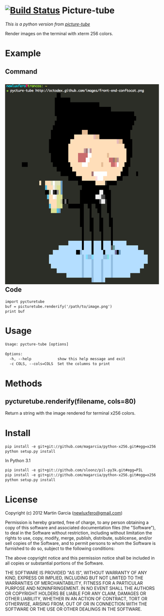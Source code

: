 [![Build Status](https://secure.travis-ci.org/magarcia/pycture-tube.png?branch=master)](http://travis-ci.org/magarcia/pycture-tube)
Picture-tube
============

*This is a python version from [picture-tube](https://github.com/substack/picture-tube)*

Render images on the terminal with xterm 256 colors.

Example
=======

Command
-------

![pycturetube octocat](https://github.com/magarcia/pycture-tube/raw/master/screenshots/octocat.png)
Code
----

    import pycturetube
    buf = picturetube.renderify('/path/to/image.png')
    print buf


Usage
=====

    Usage: pycture-tube [options]

    Options:
      -h, --help            show this help message and exit
      -c COLS, --cols=COLS  Set the columns to print



Methods
=======

pycturetube.renderify(filename, cols=80)
-------------------------------------

Return a string with the image rendered for terminal x256 colors.


Install
=======

    pip install -e git+git://github.com/magarcia/python-x256.git#egg=x256
    python setup.py install

In Python 3.1

    pip install -e git+git://github.com/sloonz/pil-py3k.git#egg=PIL
    pip install -e git+git://github.com/magarcia/python-x256.git#egg=x256
    python setup.py install

License
=======

Copyright (c) 2012 Martin Garcia (newluxfero@gmail.com)

Permission is hereby granted, free of charge, to any person obtaining a copy
of this software and associated documentation files (the "Software"), to deal
in the Software without restriction, including without limitation the rights
to use, copy, modify, merge, publish, distribute, sublicense, and/or sell
copies of the Software, and to permit persons to whom the Software is
furnished to do so, subject to the following conditions:

The above copyright notice and this permission notice shall be included in
all copies or substantial portions of the Software.

THE SOFTWARE IS PROVIDED "AS IS", WITHOUT WARRANTY OF ANY KIND, EXPRESS OR
IMPLIED, INCLUDING BUT NOT LIMITED TO THE WARRANTIES OF MERCHANTABILITY,
FITNESS FOR A PARTICULAR PURPOSE AND NONINFRINGEMENT. IN NO EVENT SHALL THE
AUTHORS OR COPYRIGHT HOLDERS BE LIABLE FOR ANY CLAIM, DAMAGES OR OTHER
LIABILITY, WHETHER IN AN ACTION OF CONTRACT, TORT OR OTHERWISE, ARISING FROM,
OUT OF OR IN CONNECTION WITH THE SOFTWARE OR THE USE OR OTHER DEALINGS IN
THE SOFTWARE.